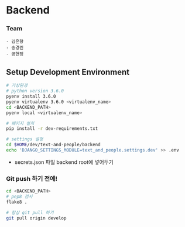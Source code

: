 # Backend
 ### Team
	- 김은향
	- 송경린
	- 공현정

## Setup Development Environment
```bash
# 가상환경
# python version 3.6.0
pyenv install 3.6.0
pyenv virtualenv 3.6.0 <virtualenv_name>
cd <BACKEND_PATH>
pyenv local <virtualenv_name>

# 패키지 설치
pip install -r dev-requirements.txt

# settings 설정 
cd $HOME/dev/text-and-people/backend
echo 'DJANGO_SETTINGS_MODULE=text_and_people.settings.dev' >> .env
```
* secrets.json 파일 backend root에 넣어두기

### Git push 하기 전에!
```bash
cd <BACKEND_PATH> 
# pep8 검사
flake8 .

# 항상 git pull 하기
git pull origin develop
```